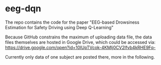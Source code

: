 # eeg-dqn
The repo contains the code for the paper "EEG-based Drowsiness Estimation for Safety Driving using Deep Q-Learning"

Because GitHub constrains the maximum of uploading data file, the data files themselves are hosted in Google Drive, which could be accessed via: https://drive.google.com/open?id=10IUpTVcok-4KMIj0CV2lfvb4kRHE9Fq-

Currently only data of one subject are posted there, more in the following.

